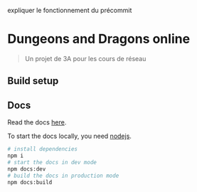 expliquer le fonctionnement du précommit

# Dungeons and Dragons online

> Un projet de 3A pour les cours de réseau

## Build setup

## Docs

Read the docs [here](https://barbapapazes.github.io/dungeons-dragons-online/).

To start the docs locally, you need [nodejs](https://nodejs.org).

```sh
# install dependencies
npm i
# start the docs in dev mode
npm docs:dev
# build the docs in production mode
npm docs:build
```
